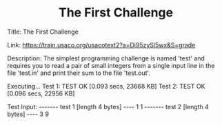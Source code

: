 <h1 align="center">The First Challenge</h1>

Title:
	The First Challenge

Link:
	https://train.usaco.org/usacotext2?a=Di95zySl5wx&S=grade

Description:
	The simplest programming challenge is named 'test' and requires you to read a pair of small integers from a single input line in the file 'test.in' and print their sum to the file 'test.out'.

Executing...
   Test 1: TEST OK [0.093 secs, 23668 KB]
   Test 2: TEST OK [0.096 secs, 22956 KB]

Test Input:
	------- test 1 [length 4 bytes] ----
	1 1
	------- test 2 [length 4 bytes] ----
	3 9